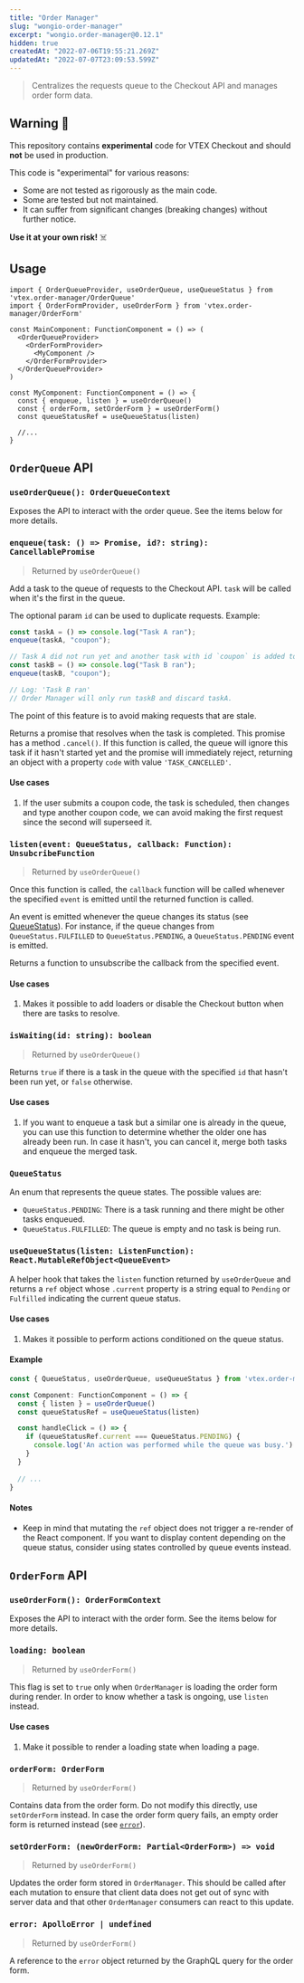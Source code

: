 ```yaml
---
title: "Order Manager"
slug: "wongio-order-manager"
excerpt: "wongio.order-manager@0.12.1"
hidden: true
createdAt: "2022-07-06T19:55:21.269Z"
updatedAt: "2022-07-07T23:09:53.599Z"
---
```

> Centralizes the requests queue to the Checkout API and manages order form data.

## Warning 🚨

This repository contains **experimental** code for VTEX Checkout and should **not** be used in production.

This code is "experimental" for various reasons:
- Some are not tested as rigorously as the main code.
- Some are tested but not maintained.
- It can suffer from significant changes (breaking changes) without further notice.

**Use it at your own risk!** ☠️

## Usage

```tsx
import { OrderQueueProvider, useOrderQueue, useQueueStatus } from 'vtex.order-manager/OrderQueue'
import { OrderFormProvider, useOrderForm } from 'vtex.order-manager/OrderForm'

const MainComponent: FunctionComponent = () => (
  <OrderQueueProvider>
    <OrderFormProvider>
      <MyComponent />
    </OrderFormProvider>
  </OrderQueueProvider>
)

const MyComponent: FunctionComponent = () => {
  const { enqueue, listen } = useOrderQueue()
  const { orderForm, setOrderForm } = useOrderForm()
  const queueStatusRef = useQueueStatus(listen)
  
  //...
}
```

## `OrderQueue` API

### `useOrderQueue(): OrderQueueContext`

Exposes the API to interact with the order queue. See the items below for more details.

### `enqueue(task: () => Promise, id?: string): CancellablePromise`

> Returned by `useOrderQueue()`

Add a task to the queue of requests to the Checkout API. `task` will be called when it's the first in the queue.

The optional param `id` can be used to duplicate requests. Example:

```ts
const taskA = () => console.log("Task A ran");
enqueue(taskA, "coupon");

// Task A did not run yet and another task with id `coupon` is added to the queue
const taskB = () => console.log("Task B ran");
enqueue(taskB, "coupon");

// Log: 'Task B ran'
// Order Manager will only run taskB and discard taskA.
```

The point of this feature is to avoid making requests that are stale.

Returns a promise that resolves when the task is completed. This promise has a method `.cancel()`. If this function is called, the queue will ignore this task if it hasn't started yet and the promise will immediately reject, returning an object with a property `code` with value `'TASK_CANCELLED'`.

#### Use cases

1. If the user submits a coupon code, the task is scheduled, then changes and type another coupon code, we can avoid making the first request since the second will superseed it.

### `listen(event: QueueStatus, callback: Function): UnsubcribeFunction`

> Returned by `useOrderQueue()`

Once this function is called, the `callback` function will be called whenever the specified `event` is emitted until the returned function is called.

An event is emitted whenever the queue changes its status (see [QueueStatus](#QueueStatus)). For instance, if the queue changes from `QueueStatus.FULFILLED` to `QueueStatus.PENDING`, a `QueueStatus.PENDING` event is emitted.

Returns a function to unsubscribe the callback from the specified event.

#### Use cases

1. Makes it possible to add loaders or disable the Checkout button when there are tasks to resolve.

### `isWaiting(id: string): boolean`

> Returned by `useOrderQueue()`

Returns `true` if there is a task in the queue with the specified `id` that hasn't been run yet, or `false` otherwise.

#### Use cases

1. If you want to enqueue a task but a similar one is already in the queue, you can use this function to determine whether the older one has already been run. In case it hasn't, you can cancel it, merge both tasks and enqueue the merged task.

### `QueueStatus`

An enum that represents the queue states. The possible values are:

- `QueueStatus.PENDING`: There is a task running and there might be other tasks enqueued.
- `QueueStatus.FULFILLED`: The queue is empty and no task is being run.

### `useQueueStatus(listen: ListenFunction): React.MutableRefObject<QueueEvent>`

A helper hook that takes the `listen` function returned by `useOrderQueue` and returns a `ref` object whose `.current` property is a string equal to `Pending` or `Fulfilled` indicating the current queue status.

#### Use cases

1. Makes it possible to perform actions conditioned on the queue status.

#### Example

```ts
const { QueueStatus, useOrderQueue, useQueueStatus } from 'vtex.order-manager/OrderQueue'

const Component: FunctionComponent = () => {
  const { listen } = useOrderQueue()
  const queueStatusRef = useQueueStatus(listen)

  const handleClick = () => {
    if (queueStatusRef.current === QueueStatus.PENDING) {
      console.log('An action was performed while the queue was busy.')
    }
  }
  
  // ...
}
```

#### Notes

- Keep in mind that mutating the `ref` object does not trigger a re-render of the React component. If you want to display content depending on the queue status, consider using states controlled by queue events instead.

## `OrderForm` API

### `useOrderForm(): OrderFormContext`

Exposes the API to interact with the order form. See the items below for more details.

### `loading: boolean`

> Returned by `useOrderForm()`

This flag is set to `true` only when `OrderManager` is loading the order form during render. In order to know whether a task is ongoing, use `listen` instead.

#### Use cases

1. Make it possible to render a loading state when loading a page.

### `orderForm: OrderForm`

> Returned by `useOrderForm()`

Contains data from the order form. Do not modify this directly, use `setOrderForm` instead. In case the order form query fails, an empty order form is returned instead (see [`error`](#error-apolloerror--undefined)).

### `setOrderForm: (newOrderForm: Partial<OrderForm>) => void`

> Returned by `useOrderForm()`

Updates the order form stored in `OrderManager`. This should be called after each mutation to ensure that client data does not get out of sync with server data and that other `OrderManager` consumers can react to this update.

### `error: ApolloError | undefined`

> Returned by `useOrderForm()`

A reference to the `error` object returned by the GraphQL query for the order form.